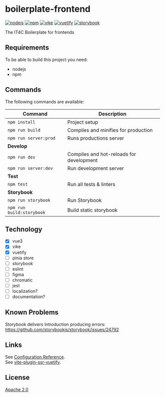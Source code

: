 # boilerplate-frontend
[![nodejs][badge-nodejs-img]][badge-nodejs-href]
[![npm][badge-npm-img]][badge-npm-href]
[![vike][badge-vike-img]][badge-vike-href]
[![vuetify][badge-vuetify-img]][badge-vuetify-href]
[![storybook][badge-storybook-img]][badge-storybook-href]

The IT4C Boilerplate for frontends

## Requirements

To be able to build this project you need:
- nodejs
- npm

## Commands

The following commands are available:

<!--
| Command                   | Description                              |
|---------------------------|------------------------------------------|
| `npm install`             | Project setup                            |
| `npm run build`           | Compiles and minifies for production     |
| **Develop**               |                                          |
| `npm run dev`             | Compiles and hot-reloads for development |
| `npm run preview`         | Run production preview                   |
| **Test**                  |                                          |
| `npm run lint`            | Runs all linters                         |
| `npm test`                | Run all tests & linters                  |
| **Storybook**             |                                          |
| `npm run storybook`       | Run Storybook                            |
| `npm run build:storybook` | Build static storybook                   |
-->
| Command                   | Description                              |
|---------------------------|------------------------------------------|
| `npm install`             | Project setup                            |
| `npm run build`           | Compiles and minifies for production     |
| `npm run server:prod`     | Runs productions server                  |
| **Develop**               |                                          |
| `npm run dev`             | Compiles and hot-reloads for development |
| `npm run server:dev`      | Run development server                   |
| **Test**                  |                                          |
| `npm test`                | Run all tests & linters                  |
| **Storybook**             |                                          |
| `npm run storybook`       | Run Storybook                            |
| `npm run build:storybook` | Build static storybook                   |

## Technology

- [x] vue3
- [x] vike
- [x] vuetify
- [ ] pinia store
- [ ] storybook
- [ ] eslint
- [ ] figma
- [ ] chromatic
- [ ] jest
- [ ] localization?
- [ ] documentation?

## Known Problems

Storybook delivers Introduction producing errors: https://github.com/storybookjs/storybook/issues/24792

## Links

See [Configuration Reference](https://vitejs.dev/config/).\
See [vite-plugin-ssr-vuetify](https://github.com/brillout/vite-plugin-ssr-vuetify).

## License

[Apache 2.0](./LICENSE)

<!-- Badges -->
[badge-nodejs-img]: https://img.shields.io/badge/nodejs-%3E%3D20.5.0-blue
[badge-nodejs-href]:  https://nodejs.org/

[badge-npm-img]: https://img.shields.io/badge/npm-latest-blue
[badge-npm-href]: https://www.npmjs.com/package/npm

[badge-vike-img]: https://img.shields.io/badge/dynamic/json?url=https%3A%2F%2Fraw.githubusercontent.com%2FIT4Change%2Fboilerplate-frontend%2Fmaster%2Fpackage.json&query=dependencies.vike&label=vike&color=green
[badge-vike-href]: https://vike.dev/

[badge-vuetify-img]: https://img.shields.io/badge/dynamic/json?url=https%3A%2F%2Fraw.githubusercontent.com%2FIT4Change%2Fboilerplate-frontend%2Fmaster%2Fpackage.json&query=dependencies.vuetify&label=vuetify&color=green
[badge-vuetify-href]: https://vuetifyjs.com/

[badge-storybook-img]: https://img.shields.io/badge/dynamic/json?url=https%3A%2F%2Fraw.githubusercontent.com%2FIT4Change%2Fboilerplate-frontend%2Fmaster%2Fpackage.json&query=devDependencies.storybook&label=storybook&color=green
[badge-storybook-href]: https://storybook.js.org/
